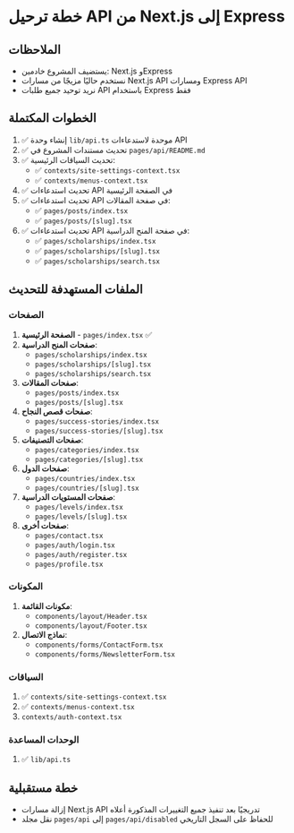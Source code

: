 # خطة ترحيل API من Next.js إلى Express

## الملاحظات
- يستضيف المشروع خادمين: Next.js وExpress
- نستخدم حاليًا مزيجًا من مسارات Next.js API ومسارات Express API
- نريد توحيد جميع طلبات API باستخدام Express فقط

## الخطوات المكتملة
1. ✅ إنشاء وحدة `lib/api.ts` موحدة لاستدعاءات API
2. ✅ تحديث مستندات المشروع في `pages/api/README.md`
3. ✅ تحديث السياقات الرئيسية:
   - ✅ `contexts/site-settings-context.tsx`
   - ✅ `contexts/menus-context.tsx`
4. ✅ تحديث استدعاءات API في الصفحة الرئيسية
5. ✅ تحديث استدعاءات API في صفحة المقالات:
   - ✅ `pages/posts/index.tsx`
   - ✅ `pages/posts/[slug].tsx`
6. ✅ تحديث استدعاءات API في صفحة المنح الدراسية:
   - ✅ `pages/scholarships/index.tsx`
   - ✅ `pages/scholarships/[slug].tsx`
   - ✅ `pages/scholarships/search.tsx`

## الملفات المستهدفة للتحديث

### الصفحات
1. **الصفحة الرئيسية** - `pages/index.tsx` ✅
2. **صفحات المنح الدراسية**:
   - `pages/scholarships/index.tsx`
   - `pages/scholarships/[slug].tsx`
   - `pages/scholarships/search.tsx`
3. **صفحات المقالات**:
   - `pages/posts/index.tsx`
   - `pages/posts/[slug].tsx`
4. **صفحات قصص النجاح**:
   - `pages/success-stories/index.tsx`
   - `pages/success-stories/[slug].tsx`
5. **صفحات التصنيفات**:
   - `pages/categories/index.tsx`
   - `pages/categories/[slug].tsx`
6. **صفحات الدول**:
   - `pages/countries/index.tsx`
   - `pages/countries/[slug].tsx`
7. **صفحات المستويات الدراسية**:
   - `pages/levels/index.tsx`
   - `pages/levels/[slug].tsx`
8. **صفحات أخرى**:
   - `pages/contact.tsx`
   - `pages/auth/login.tsx`
   - `pages/auth/register.tsx`
   - `pages/profile.tsx`

### المكونات
1. **مكونات القائمة**:
   - `components/layout/Header.tsx`
   - `components/layout/Footer.tsx`
2. **نماذج الاتصال**:
   - `components/forms/ContactForm.tsx`
   - `components/forms/NewsletterForm.tsx`

### السياقات
1. ✅ `contexts/site-settings-context.tsx`
2. ✅ `contexts/menus-context.tsx`
3. `contexts/auth-context.tsx`

### الوحدات المساعدة
1. ✅ `lib/api.ts`

## خطة مستقبلية
- إزالة مسارات Next.js API تدريجيًا بعد تنفيذ جميع التغييرات المذكورة أعلاه
- نقل مجلد `pages/api` إلى `pages/api/disabled` للحفاظ على السجل التاريخي